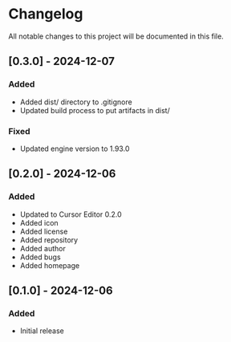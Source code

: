 # Changelog

All notable changes to this project will be documented in this file.

## [0.3.0] - 2024-12-07

### Added
- Added dist/ directory to .gitignore
- Updated build process to put artifacts in dist/

### Fixed
- Updated engine version to 1.93.0

## [0.2.0] - 2024-12-06

### Added
- Updated to Cursor Editor 0.2.0
- Added icon
- Added license
- Added repository
- Added author
- Added bugs
- Added homepage

## [0.1.0] - 2024-12-06

### Added
- Initial release
